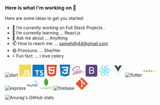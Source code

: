 ### Here is what i'm working on 👋



Here are some ideas to get you started:
- 🔭 I’m currently working on Full Stack Projects .
- 🌱 I’m currently learning ... React.js
- 💬 Ask me about ... Anything
- 📫 How to reach me: ... samehdh44@gmail.com
- 😄 Pronouns: ... She/Her
- ⚡ Fun fact: ... i love celery

<p>
<!-- languages -->

<img  alt="dart" width="40" height="40" src="https://www.vectorlogo.zone/logos/dartlang/dartlang-icon.svg"/> 
<img width="40" height="40" alt="javascript" src="./icons/javascript-plain.svg"/>
<img width="40" height="40" alt="typescript" src="./icons/typescript-plain.svg"/>
<img width="40" height="40" alt="HTML5" src="./icons/html5-plain.svg"/>

<!-- styling -->
<img width="40" height="40" alt="CSS3" src="./icons/css3-plain.svg"/>
<img width="40" height="40" alt="sass" src="./icons/sass-original.svg"/>
<img width="40" height="40" alt="bootstrap" src="./icons/bootstrap-plain.svg"/>
<!-- frontend -->
<img width="40" height="40" alt="react" src="./icons/react-original.svg"/>
<img width="40" height="40" alt="vuejs" src="./icons/vuejs-plain.svg"/>
<img  alt="flutter" width="40" height="40"  src="https://www.vectorlogo.zone/logos/flutterio/flutterio-icon.svg"/>
<!-- Backend -->
<img width="40" height="40" alt="nodejs" src="./icons/nodejs-plain-wordmark.svg"/>
<img width="40" height="40" alt="express" src="https://is4-ssl.mzstatic.com/image/thumb/Purple123/v4/5b/99/f3/5b99f3b7-6cf1-e454-3248-7648295762d7/source/256x256bb.jpg"/>
<!-- Daatabases -->
<img width="40" height="40" alt="mysql" src="./icons/mysql-plain-wordmark.svg"/>
<img width="40" height="40" alt="mongodb" src="./icons/mongodb-plain-wordmark.svg"/>
<img  alt="firebase" width="40" height="40" src="https://www.vectorlogo.zone/logos/firebase/firebase-icon.svg"/> 
<!-- github-git -->
<img width="40" height="40" alt="git" src="./icons/git-plain.svg"/>
</p>



![Anurag's GitHub stats](https://github-readme-stats.vercel.app/api?username=sameh-dh&hide=issues&show_icons=true)





